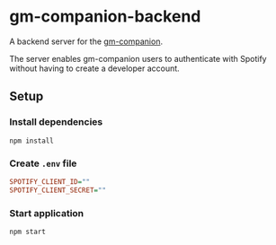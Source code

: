 # gm-companion-backend

A backend server for the [gm-companion](https://github.com/philinthegaps/gm-companion).

The server enables gm-companion users to authenticate with Spotify without having to create a developer account.

## Setup

### Install dependencies

```
npm install
```

### Create `.env` file

```ini
SPOTIFY_CLIENT_ID=""
SPOTIFY_CLIENT_SECRET=""
```

### Start application

```
npm start
```
